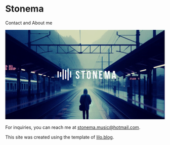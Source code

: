 <!DOCTYPE html>
<html lang="en">
<head>
    <meta charset="UTF-8">
    <meta name="viewport" content="width=device-width, initial-scale=1.0">
    <title>Stonema</title>
    <style>
        /* Stilregeln hier hinzufügen, um das Layout anzupassen */
    </style>
</head>
<body>
    <h1>Stonema</h1>
    <p>Contact and About me</p>
    <img src="croppedthelaststonemabanner.jpg" alt="Banner Image">
    <p>For inquiries, you can reach me at <a href="mailto:stonema.music@hotmail.com">stonema.music@hotmail.com</a>.</p>
    <p>This site was created using the template of <a href="https://lilo.blog">lilo.blog</a>.</p>
</body>
</html>
